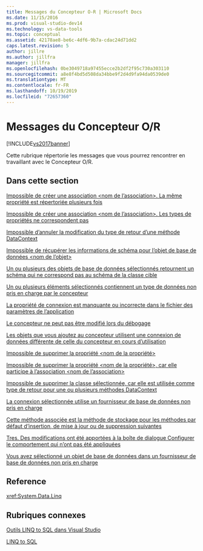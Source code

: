 ```yaml
---
title: Messages du Concepteur O-R | Microsoft Docs
ms.date: 11/15/2016
ms.prod: visual-studio-dev14
ms.technology: vs-data-tools
ms.topic: conceptual
ms.assetid: 42178ae8-be6c-4df6-9b7a-cdac24d71dd2
caps.latest.revision: 5
author: jillre
ms.author: jillfra
manager: jillfra
ms.openlocfilehash: 0be3049718a97455ecce2b2df2f95c730a303110
ms.sourcegitcommit: a8e8f4bd5d508da34bbe9f2d4d9fa94da0539de0
ms.translationtype: MT
ms.contentlocale: fr-FR
ms.lasthandoff: 10/19/2019
ms.locfileid: "72657360"
---
```

# <a name="or-designer-messages"></a>Messages du Concepteur O/R
[!INCLUDE[vs2017banner](../includes/vs2017banner.md)]

Cette rubrique répertorie les messages que vous pourrez rencontrer en travaillant avec le Concepteur O/R.

## <a name="in-this-section"></a>Dans cette section
 [Impossible de créer une association \<nom de l’association>. La même propriété est répertoriée plusieurs fois](../data-tools/cannot-create-an-association-association-name-property-listed-twice.md)

 [Impossible de créer une association \<nom de l’association>. Les types de propriétés ne correspondent pas](../data-tools/cannot-create-an-association-association-name-property-types-do-not-match.md)

 [Impossible d’annuler la modification du type de retour d’une méthode DataContext](../data-tools/changing-the-return-type-of-a-datacontext-method-cannot-be-undone.md)

 [Impossible de récupérer les informations de schéma pour l’objet de base de données \<nom de l’objet>](../data-tools/could-not-retrieve-schema-information-for-database-object-object-name.md)

 [Un ou plusieurs des objets de base de données sélectionnés retournent un schéma qui ne correspond pas au schéma de la classe cible](../data-tools/one-or-more-selected-database-objects-return-a-schema-that-does-not-match-the-schema-of-the-target-class.md)

 [Un ou plusieurs éléments sélectionnés contiennent un type de données non pris en charge par le concepteur](../data-tools/one-or-more-selected-items-contain-a-data-type-that-is-not-supported-by-the-designer.md)

 [La propriété de connexion est manquante ou incorrecte dans le fichier des paramètres de l’application](../data-tools/the-connection-property-in-the-application-settings-file-is-missing-or-incorrect.md)

 [Le concepteur ne peut pas être modifié lors du débogage](../data-tools/the-designer-cannot-be-modified-while-debugging.md)

 [Les objets que vous ajoutez au concepteur utilisent une connexion de données différente de celle du concepteur en cours d’utilisation](../data-tools/the-objects-you-are-adding-to-the-designer-use-a-different-data-connection-than-the-designer-is-currently-using.md)

 [Impossible de supprimer la propriété \<nom de la propriété>](../data-tools/the-property-property-name-cannot-be-deleted.md)

 [Impossible de supprimer la propriété \<nom de la propriété>, car elle participe à l’association \<nom de l’association>](../data-tools/the-property-property-name-cannot-be-deleted-because-it-is-participating-in-the-association-association-name.md)

 [Impossible de supprimer la classe sélectionnée, car elle est utilisée comme type de retour pour une ou plusieurs méthodes DataContext](../data-tools/the-selected-class-cannot-be-deleted-because-it-is-used-as-a-return-type-for-one-or-more-datacontext-methods.md)

 [La connexion sélectionnée utilise un fournisseur de base de données non pris en charge](../data-tools/the-selected-connection-uses-an-unsupported-database-provider.md)

 [Cette méthode associée est la méthode de stockage pour les méthodes par défaut d’insertion, de mise à jour ou de suppression suivantes](../data-tools/this-related-method-is-the-backing-method-for-the-following-default-insert-update-or-delete-methods.md)

 [Tres. Des modifications ont été apportées à la boîte de dialogue Configurer le comportement qui n’ont pas été appliquées](../data-tools/warning-changes-have-been-made-to-the-configure-behavior-dialog-box-that-have-not-been-applied.md)

 [Vous avez sélectionné un objet de base de données dans un fournisseur de base de données non pris en charge](../data-tools/you-have-selected-a-database-object-from-an-unsupported-database-provider.md)

## <a name="reference"></a>Reference
 <xref:System.Data.Linq>

## <a name="related-sections"></a>Rubriques connexes
 [Outils LINQ to SQL dans Visual Studio](../data-tools/linq-to-sql-tools-in-visual-studio2.md)

 [LINQ to SQL](https://msdn.microsoft.com/library/73d13345-eece-471a-af40-4cc7a2f11655)
